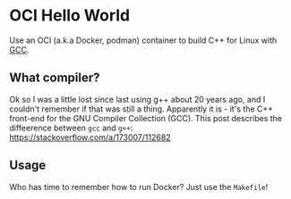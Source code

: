 # OCI Hello World

Use an OCI (a.k.a Docker, podman) container to build C++ for Linux with
[GCC](https://hub.docker.com/_/gcc).

## What compiler?

Ok so I was a little lost since last using g++ about 20 years ago, and I couldn't remember if that
was still a thing.  Apparently it is - it's the C++ front-end for the GNU Compiler Collection (GCC).
This post describes the diffeerence between `gcc` and `g++`:
<https://stackoverflow.com/a/173007/112682>

## Usage

Who has time to remember how to run Docker?  Just use the `Makefile`!

